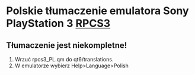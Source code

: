 # Polskie tłumaczenie emulatora Sony PlayStation 3 [RPCS3](https://rpcs3.net/)
## Tłumaczenie jest niekompletne!
1. Wrzuć rpcs3_PL.qm do qt6/translations.
2. W emulatorze wybierz Help>Language>Polish

